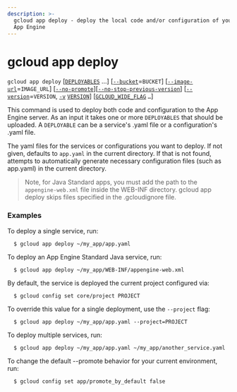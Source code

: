 ```yaml
---
description: >-
  gcloud app deploy - deploy the local code and/or configuration of your app to
  App Engine
---
```


# gcloud app deploy

 `gcloud app deploy` \[[`DEPLOYABLES`](https://cloud.google.com/sdk/gcloud/reference/app/deploy#DEPLOYABLES) …\] \[[`--bucket`](https://cloud.google.com/sdk/gcloud/reference/app/deploy#--bucket)=`BUCKET`\] \[[`--image-url`](https://cloud.google.com/sdk/gcloud/reference/app/deploy#--image-url)=`IMAGE_URL`\] \[[`--no-promote`](https://cloud.google.com/sdk/gcloud/reference/app/deploy#--promote)\]\[[`--no-stop-previous-version`](https://cloud.google.com/sdk/gcloud/reference/app/deploy#--stop-previous-version)\] \[[`--version`](https://cloud.google.com/sdk/gcloud/reference/app/deploy#--version)=`VERSION`, [`-v`](https://cloud.google.com/sdk/gcloud/reference/app/deploy#-v) [`VERSION`](https://cloud.google.com/sdk/gcloud/reference/app/deploy#VERSION)\] \[[`GCLOUD_WIDE_FLAG`](https://cloud.google.com/sdk/gcloud/reference/app/deploy#GCLOUD-WIDE-FLAGS) `…`\]

This command is used to deploy both code and configuration to the App Engine server. As an input it takes one or more `DEPLOYABLES` that should be uploaded. A `DEPLOYABLE` can be a service's .yaml file or a configuration's .yaml file.

The yaml files for the services or configurations you want to deploy. If not given, defaults to `app.yaml` in the current directory. If that is not found, attempts to automatically generate necessary configuration files \(such as app.yaml\) in the current directory.

> Note, for Java Standard apps, you must add the path to the `appengine-web.xml` file inside the WEB-INF directory. gcloud app deploy skips files specified in the .gcloudignore file.

### Examples

 To deploy a single service, run:

```text
  $ gcloud app deploy ~/my_app/app.yaml
```

To deploy an App Engine Standard Java service, run:

```text
  $ gcloud app deploy ~/my_app/WEB-INF/appengine-web.xml
```

By default, the service is deployed the current project configured via:

```text
  $ gcloud config set core/project PROJECT
```

To override this value for a single deployment, use the `--project` flag:

```text
  $ gcloud app deploy ~/my_app/app.yaml --project=PROJECT
```

To deploy multiple services, run:

```text
  $ gcloud app deploy ~/my_app/app.yaml ~/my_app/another_service.yaml
```

To change the default --promote behavior for your current environment, run:

```text
  $ gcloud config set app/promote_by_default false
```

